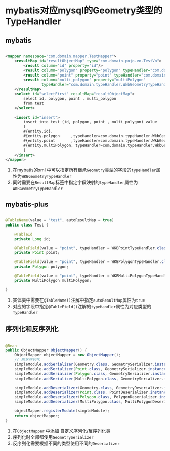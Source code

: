 # mybatis对应mysql的Geometry类型的TypeHandler

## mybatis

```xml

<mapper namespace="com.domain.mapper.TestMapper">
    <resultMap id="resultObjectMap" type="com.domain.pojo.vo.TestVo">
        <result column="id" property="id"/>
        <result column="polygon" property="polygon" typeHandler="com.domain.typeHandler.WkbGeometryTypeHandler"/>
        <result column="point" property="point" typeHandler="com.domain.typeHandler.WkbGeometryTypeHandler"/>
        <result column="multi_polygon" property="multiPolygon"
                typeHandler="com.domain.typeHandler.WkbGeometryTypeHandler"/>
    </resultMap>
    <select id="selectFirst" resultMap="resultObjectMap">
        select id, polygon, point , multi_polygon
        from test
    </select>

    <insert id="insert">
        insert into test (id, polygon, point , multi_polygon) value
        (
        #{entity.id},
        #{entity.polygon     ,typeHandler=com.domain.typeHandler.WkbGeometryTypeHandler},
        #{entity.point       ,typeHandler=com.domain.typeHandler.WkbGeometryTypeHandler},
        #{entity.multiPolygon, typeHandler=com.domain.typeHandler.WkbGeometryTypeHandler}
        )
    </insert>
</mapper>
```

1. 在mybatis的xml 中可以指定所有继承`Geometry`类型的字段的`typeHandler`属性为`WKBGeometryTypeHandler`
2. 同时需要在`ResultMap`标签中指定字段映射的`typeHandler`属性为`WKBGeometryTypeHandler`

## mybatis-plus

```java

@TableName(value = "test", autoResultMap = true)
public class Test {

    @TableId
    private Long id;

    @TableField(value = "point", typeHandler = WKBPointTypeHandler.class)
    private Point point;

    @TableField(value = "point", typeHandler = WKBPolygonTypeHandler.class)
    private Polygon polygon;

    @TableField(value = "point", typeHandler = WKBMultiPolygonTypeHandler.class)
    private MultiPolygon multiPolygon;

}
```

1. 实体类中需要在`@TableName()`注解中指定`autoResultMap`属性为`true`
2. 对应的字段中指定`@TableField()`注解的`typeHandler`属性为对应类型的`TypeHandler`

## 序列化和反序列化

```java

@Bean
public ObjectMapper ObjectMapper() {
    ObjectMapper objectMapper = new ObjectMapper();
    // 形状序列化
    simpleModule.addSerializer(Geometry.class, GeometrySerializer.instance);
    simpleModule.addSerializer(Point.class, GeometrySerializer.instance);
    simpleModule.addSerializer(Polygon.class, GeometrySerializer.instance);
    simpleModule.addSerializer(MultiPolygon.class, GeometrySerializer.instance);

    simpleModule.addDeserializer(Geometry.class, GeometryDeserializer.instance);
    simpleModule.addDeserializer(Point.class, PointDeserializer.instance);
    simpleModule.addDeserializer(Polygon.class, PolygonDeserializer.instance);
    simpleModule.addDeserializer(MultiPolygon.class, MultiPolygonDeserializer.instance);

    objectMapper.registerModule(simpleModule);
    return objectMapper;
}

```

1. 在`ObjectMapper` 中添加 自定义序列化/反序列化类
2. 序列化时全部都使用`GeometrySerializer`
3. 反序列化需要根据不同的类型使用不同的`Deserializer`
